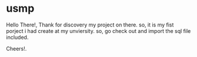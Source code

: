 # usmp

Hello There!, Thank for discovery my project on there.
so, it is my fist porject i had create at my unviersity.
so, go check out and import the sql file included.

Cheers!.
